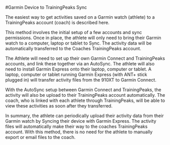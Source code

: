 #Garmin Device to TrainingPeaks Sync

The easiest way to get activities saved on a Garmin watch (athlete) to a TrainingPeaks account (coach) is described here.

This method involves the initial setup of a few accounts and sync permissions. Once in place, the athlete will only need to bring their Garmin watch to a computer, laptop or tablet to Sync. The activity data will be automatically transferred to the Coaches TrainingPeaks account.

The Athlete will need to set up their own Garmin Connect and TrainingPeaks accounts, and link these together via an AutoSync. The athlete will also need to install Garmin Express onto their laptop, computer or tablet. A laptop, computer or tablet running Garmin Express (with ANT+ stick plugged in) will transfer activity files from the 910XT to Garmin Connect.

With the AutoSync setup between Garmin Connect and TrainingPeaks, the activity will also be upload to their TrainingPeaks account automatically. The coach, who is linked with each athlete through TrainingPeaks, will be able to view these activities as soon after they transferred.

In summary, the athlete can periodically upload their activity data from their Garmin watch by Syncing their device with Garmin Express. The activity files will automatically make their way to the coaches TrainingPeaks account. With this method, there is no need for the athlete to manually export or email files to the coach.